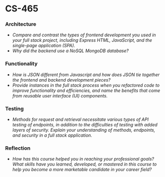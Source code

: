 # CS-465

### Architecture

- *Compare and contrast the types of frontend development you used in your full stack project, including Express HTML, JavaScript, and the single-page application (SPA).*
- *Why did the backend use a NoSQL MongoDB database?*



### Functionality

- *How is JSON different from Javascript and how does JSON tie together the frontend and backend development pieces?*
- *Provide instances in the full stack process when you refactored code to improve functionality and efficiencies, and name the benefits that come from reusable user interface (UI) components.*

### Testing

- *Methods for request and retrieval necessitate various types of API testing of endpoints, in addition to the difficulties of testing with added layers of security. Explain your understanding of methods, endpoints, and security in a full stack application.*

### Reflection

- *How has this course helped you in reaching your professional goals? What skills have you learned, developed, or mastered in this course to help you become a more marketable candidate in your career field?*
